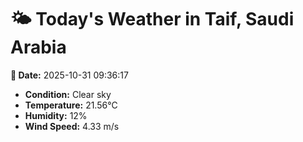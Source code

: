 # 🌤️ Today's Weather in Taif, Saudi Arabia

**📅 Date:** 2025-10-31 09:36:17

- **Condition:** Clear sky
- **Temperature:** 21.56°C
- **Humidity:** 12%
- **Wind Speed:** 4.33 m/s

